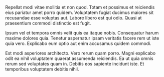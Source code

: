 Repellat modi vitae mollitia et non quod. Totam et possimus et reiciendis eius pariatur amet porro quidem. Voluptatem fugiat ducimus maiores sit recusandae esse voluptas aut. Labore libero est qui odio. Quasi at praesentium commodi distinctio est fugit.
 Ipsum vel et tempora omnis velit quis ea itaque nobis. Consequatur harum maxime dolores quia. Tenetur aspernatur ipsam veritatis facere rem ut iste quia vero. Explicabo eum optio aut enim accusamus quidem commodi.
 Est modi asperiores architecto. Vero rerum quam porro. Magni explicabo odit ea nihil voluptatem quaerat assumenda reiciendis. Ea ut quia omnis rerum sed voluptates quam in. Debitis eos sapiente incidunt iste. Et temporibus voluptatem debitis nihil.